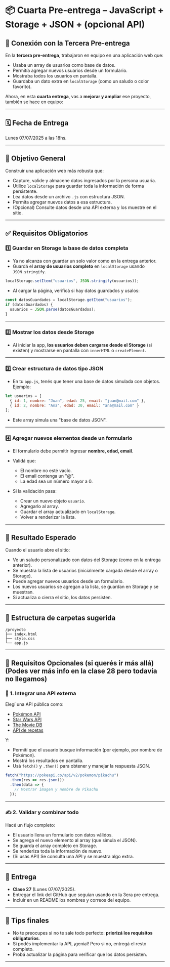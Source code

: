 # 📦 Cuarta Pre-entrega – JavaScript + Storage + JSON + (opcional API)

## 🔁 Conexión con la Tercera Pre-entrega

En la **tercera pre-entrega**, trabajaron en equipo en una aplicación web que:
- Usaba un array de usuarios como base de datos.
- Permitía agregar nuevos usuarios desde un formulario.
- Mostraba todos los usuarios en pantalla.
- Guardaba un dato extra en `localStorage` (como un saludo o color favorito).

Ahora, en esta **cuarta entrega**, vas a **mejorar y ampliar** ese proyecto, también se hace en equipo:

---

## 🗓️ Fecha de Entrega
Lunes 07/07/2025 a las 18hs.

---

## 🎯 Objetivo General

Construir una aplicación web más robusta que:
- Capture, valide y almacene datos ingresados por la persona usuaria.
- Utilice `localStorage` para guardar toda la información de forma persistente.
- Lea datos desde un archivo `.js` con estructura JSON.
- Permita agregar nuevos datos a esa estructura.
- (Opcional) Consulte datos desde una API externa y los muestre en el sitio.

---

## ✅ Requisitos Obligatorios

### 1️⃣ **Guardar en Storage la base de datos completa**
- Ya no alcanza con guardar un solo valor como en la entrega anterior.
- Guardá el **array de usuarios completo** en `localStorage` usando `JSON.stringify`.

```js
localStorage.setItem("usuarios", JSON.stringify(usuarios));
```

- Al cargar la página, verificá si hay datos guardados y usalos:

```js
const datosGuardados = localStorage.getItem("usuarios");
if (datosGuardados) {
  usuarios = JSON.parse(datosGuardados);
}
```

---

### 2️⃣ **Mostrar los datos desde Storage**
- Al iniciar la app, **los usuarios deben cargarse desde el Storage** (si existen) y mostrarse en pantalla con `innerHTML` o `createElement`.

---

### 3️⃣ **Crear estructura de datos tipo JSON**
- En tu `app.js`, tenés que tener una base de datos simulada con objetos. Ejemplo:

```js
let usuarios = [
  { id: 1, nombre: "Juan", edad: 25, email: "juan@mail.com" },
  { id: 2, nombre: "Ana", edad: 30, email: "ana@mail.com" }
];
```

- Este array simula una "base de datos JSON".

---

### 4️⃣ **Agregar nuevos elementos desde un formulario**
- El formulario debe permitir ingresar **nombre, edad, email**.
- Validá que:
  - El nombre no esté vacío.
  - El email contenga un "@".
  - La edad sea un número mayor a 0.

- Si la validación pasa:
  - Crear un nuevo objeto `usuario`.
  - Agregarlo al array.
  - Guardar el array actualizado en `localStorage`.
  - Volver a renderizar la lista.

---

## 🧪 Resultado Esperado

Cuando el usuario abre el sitio:
- Ve un saludo personalizado con datos del Storage (como en la entrega anterior).
- Se muestra la lista de usuarios (inicialmente cargada desde el array o Storage).
- Puede agregar nuevos usuarios desde un formulario.
- Los nuevos usuarios se agregan a la lista, se guardan en Storage y se muestran.
- Si actualiza o cierra el sitio, los datos persisten.

---

## 🧰 Estructura de carpetas sugerida

```
/proyecto
├── index.html
├── style.css
└── app.js
```

---

## 🌟 Requisitos Opcionales (si querés ir más allá) (Podes ver más info en la clase 28 pero todavía no llegamos)

### 🔌 1. Integrar una API externa
Elegí una API pública como:
- [Pokémon API](https://pokeapi.co/)
- [Star Wars API](https://swapi.dev/)
- [The Movie DB](https://www.themoviedb.org/documentation/api)
- [API de recetas](https://www.edamam.com/)

Y:
- Permití que el usuario busque información (por ejemplo, por nombre de Pokémon).
- Mostrá los resultados en pantalla.
- Usá `fetch()` y `.then()` para obtener y manejar la respuesta JSON.

```js
fetch("https://pokeapi.co/api/v2/pokemon/pikachu")
  .then(res => res.json())
  .then(data => {
    // Mostrar imagen y nombre de Pikachu
  });
```

---

### ✍️ 2. Validar y combinar todo
Hacé un flujo completo:
- El usuario llena un formulario con datos válidos.
- Se agrega el nuevo elemento al array (que simula el JSON).
- Se guarda el array completo en Storage.
- Se renderiza toda la información de nuevo.
- (Si usás API) Se consulta una API y se muestra algo extra.

---

## 📅 Entrega

- **Clase 27** (Lunes 07/07/2025).
- Entregar el link del GitHub que seguían usando en la 3era pre entrega.
- Incluir en un README los nombres y correos del equipo.

---

## 🧠 Tips finales

- No te preocupes si no te sale todo perfecto: **priorizá los requisitos obligatorios**.
- Si podés implementar la API, ¡genial! Pero si no, entregá el resto completo.
- Probá actualizar la página para verificar que los datos persisten.

---
